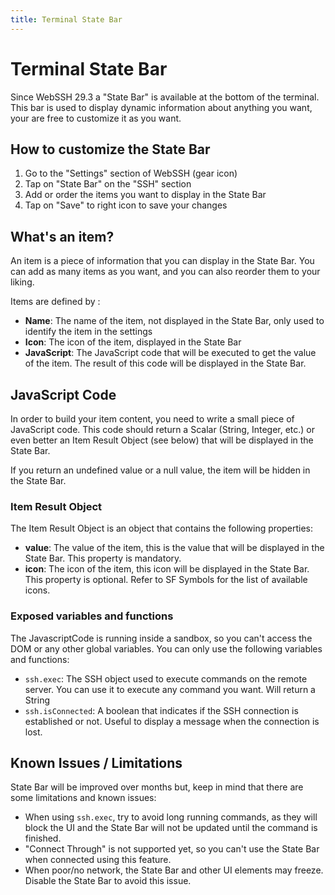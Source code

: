 ```yaml
---
title: Terminal State Bar
---
```

# Terminal State Bar
Since WebSSH 29.3 a "State Bar" is available at the bottom of the terminal. This bar is used to display dynamic information about anything you want, your are free to customize it as you want.

## How to customize the State Bar
1. Go to the "Settings" section of WebSSH (gear icon)
2. Tap on "State Bar" on the "SSH" section
3. Add or order the items you want to display in the State Bar
4. Tap on "Save" to right icon to save your changes

## What's an item?
An item is a piece of information that you can display in the State Bar. You can add as many items as you want, and you can also reorder them to your liking.

Items are defined by :

* **Name**: The name of the item, not displayed in the State Bar, only used to identify the item in the settings
* **Icon**: The icon of the item, displayed in the State Bar
* **JavaScript**: The JavaScript code that will be executed to get the value of the item. The result of this code will be displayed in the State Bar.

## JavaScript Code
In order to build your item content, you need to write a small piece of JavaScript code. This code should return a Scalar (String, Integer, etc.) or even better an Item Result Object (see below) that will be displayed in the State Bar.

If you return an undefined value or a null value, the item will be hidden in the State Bar.

### Item Result Object
The Item Result Object is an object that contains the following properties:

* **value**: The value of the item, this is the value that will be displayed in the State Bar. This property is mandatory.
* **icon**: The icon of the item, this icon will be displayed in the State Bar. This property is optional. Refer to SF Symbols for the list of available icons.

### Exposed variables and functions
The JavascriptCode is running inside a sandbox, so you can't access the DOM or any other global variables. You can only use the following variables and functions:
* `ssh.exec`: The SSH object used to execute commands on the remote server. You can use it to execute any command you want. Will return a String
* `ssh.isConnected`: A boolean that indicates if the SSH connection is established or not. Useful to display a message when the connection is lost.

## Known Issues / Limitations
State Bar will be improved over months but, keep in mind that there are some limitations and known issues:

* When using `ssh.exec`, try to avoid long running commands, as they will block the UI and the State Bar will not be updated until the command is finished.
* "Connect Through" is not supported yet, so you can't use the State Bar when connected using this feature.
* When poor/no network, the State Bar and other UI elements may freeze. Disable the State Bar to avoid this issue.